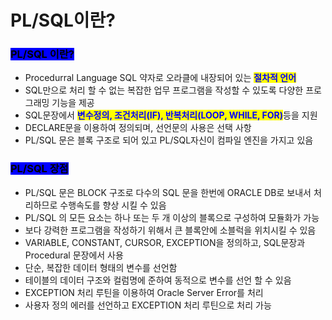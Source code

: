 # PL/SQL이란?

### <mark style="background-color:blue;">PL/SQL 이란?</mark>

* Procedurral Language SQL 약자로 오라클에 내장되어 있는 <mark style="color:blue;">**절차적 언어**</mark>
* SQL만으로 처리 할 수 없는 복잡한 업무 프로그램을 작성할 수 있도록 다양한 프로그래밍 기능을 제공
* SQL문장에서 <mark style="color:blue;">**변수정의, 조건처리(IF), 반복처리(LOOP, WHILE, FOR)**</mark>등을 지원
* DECLARE문을 이용하여 정의되며, 선언문의 사용은 선택 사항
* PL/SQL 문은 블록 구조로 되어 있고 PL/SQL자신이 컴파일 엔진을 가지고 있음&#x20;



### <mark style="background-color:blue;">PL/SQL 장점</mark>

* PL/SQL 문은 BLOCK 구조로 다수의 SQL 문을 한번에 ORACLE DB로 보내서 처리하므로 수행속도를 향상 시킬 수 있음
* PL/SQL 의 모든 요소는 하나 또는 두 개 이상의 블록으로 구성하여 모듈화가 가능
* 보다 강력한 프로그램을 작성하기 위해서 큰 블록안에 소블럭을 위치시킬 수 있음
* VARIABLE, CONSTANT, CURSOR, EXCEPTION을 정의하고, SQL문장과 Procedural 문장에서 사용
* 단순, 복잡한 데이터 형태의 변수를 선언함&#x20;
* 테이블의 데이터 구조와 컬럼명에 준하여 동적으로 변수를 선언 할 수 있음&#x20;
* EXCEPTION 처리 루틴을 이용하여 Oracle Server Error를 처리
* 사용자 정의 에러를 선언하고 EXCEPTION 처리 루틴으로 처리 가능
